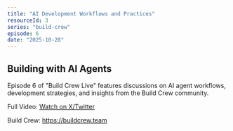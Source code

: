 ```yaml
---
title: "AI Development Workflows and Practices"
resourceId: 3
series: "build-crew"
episode: 6
date: "2025-10-28"
---
```


## Building with AI Agents

Episode 6 of "Build Crew Live" features discussions on AI agent workflows, development strategies, and insights from the Build Crew community.

Full Video: [Watch on X/Twitter](https://x.com/AmpCode/status/1983564548042031529)

Build Crew: <https://buildcrew.team>
